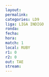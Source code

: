 ```yaml
---
layout: 
permalink: 
categories: LD9
liga: LIGA INDIGO
ronda: 
fecha: 
hora: 
match: 1
local: RUBY
r1: 0
r2: 0
out: TAE
stream:
---
```

